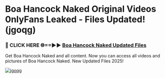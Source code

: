 # Boa Hancock Naked Original Videos 0nlyFans Leaked - Files Updated! (jgoqg)

<h3>🔴 CLICK HERE 🌐==►► <a href="https://tinyurl.com/yckcrads" rel="nofollow">Boa Hancock Naked Updated Files</a></h3>

Get Boa Hancock Naked and all content. Now you can access all videos and pictures of Boa Hancock Naked. New Updated Files 2025!

[![jgoqg](https://i.imgur.com/hpKpOFt.gif)](https://tinyurl.com/yckcrads)
